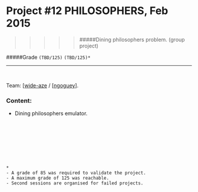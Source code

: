# Project #12 PHILOSOPHERS, Feb 2015
>>>>> #####Dining philosophers problem. (group project)

#####Grade ``(TBD/125)`` ``(TBD/125)*``
--------  -----------------------

<br>

Team: [[wide-aze](https://github.com/wide-aze) / [[ngoguey](https://github.com/Ngoguey42)].
 
### Content:
* Dining philosophers emulator.
<br><br><br><br><br><br><br><br>

```
*
- A grade of 85 was required to validate the project.
- A maximum grade of 125 was reachable.
- Second sessions are organised for failed projects.
```
